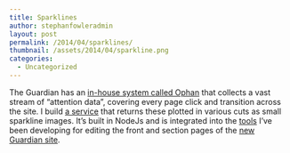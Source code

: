 ```yaml
---
title: Sparklines
author: stephanfowleradmin
layout: post
permalink: /2014/04/sparklines/
thumbnail: /assets/2014/04/sparkline.png
categories:
  - Uncategorized
---
```


The Guardian has an [in-house system called Ophan][1] that collects a vast stream of &#8220;attention data&#8221;, covering every page click and transition across the site. I build [a service][2] that returns these plotted in various cuts as small sparkline images. It&#8217;s built in NodeJs and is integrated into the [tools][3] I&#8217;ve been developing for editing the front and section pages of the [new Guardian site][4].

 [1]: http://www.fastcolabs.com/3026154/how-the-guardian-uses-attention-analytics-to-track-rising-stories
 [2]: https://github.com/stephanfowler/ophan-sparklines
 [3]: /2014/03/editing-the-guardian/
 [4]: http://www.theguardian.com/uk?view=mobile
